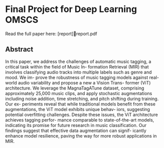 # Final Project for Deep Learning OMSCS

Read the full paper here: [report]report.pdf

## Abstract
In this paper, we address the challenges of automatic
music tagging, a critical task within the field of Music In-
formation Retrieval (MIR) that involves classifying audio
tracks into multiple labels such as genre and mood. We im-
prove the robustness of music tagging models against real-
world audio variability and propose a new a Vision Trans-
former (ViT) architecture. We leverage the MagnaTagATune
dataset, comprising approximately 25,000 music clips, and
apply stochastic augmentations including noise addition,
time stretching, and pitch shifting during training. Our ex-
periments reveal that while traditional models benefit from
these augmentations, the ViT model exhibits unique behav-
iors, suggesting potential overfitting challenges. Despite
these issues, the ViT architecture achieves tagging perfor-
mance comparable to state-of-the-art models, indicating its
promise for future research in music classification. Our
findings suggest that effective data augmentation can signif-
icantly enhance model resilience, paving the way for more
robust applications in MIR.
